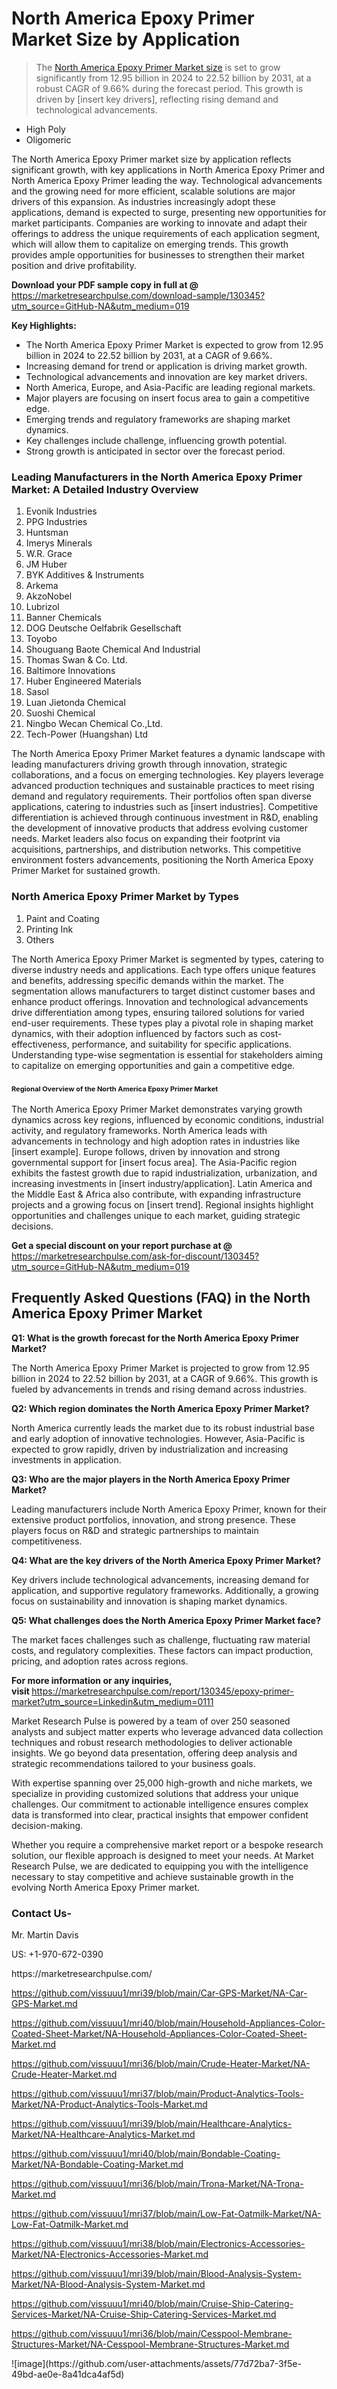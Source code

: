 <h1>North America Epoxy Primer Market&nbsp;Size by Application</h1><blockquote><p>The <a href="https://marketresearchpulse.com/download-sample/130345?utm_source=GitHub-NA&amp;utm_medium=019">North America Epoxy Primer Market size</a> is set to grow significantly from 12.95 billion in 2024 to 22.52 billion by 2031, at a robust CAGR of 9.66% during the forecast period. This growth is driven by [insert key drivers], reflecting rising demand and technological advancements.</p></blockquote><ul><li>High Poly<li> Oligomeric</li></ul><p>The North America Epoxy Primer market size by application reflects significant growth, with key applications in North America Epoxy Primer and North America Epoxy Primer leading the way. Technological advancements and the growing need for more efficient, scalable solutions are major drivers of this expansion. As industries increasingly adopt these applications, demand is expected to surge, presenting new opportunities for market participants. Companies are working to innovate and adapt their offerings to address the unique requirements of each application segment, which will allow them to capitalize on emerging trends. This growth provides ample opportunities for businesses to strengthen their market position and drive profitability.</p><p><strong>Download your PDF sample copy in full at @ </strong><a href="https://marketresearchpulse.com/download-sample/130345?utm_source=GitHub-NA&amp;utm_medium=019">https://marketresearchpulse.com/download-sample/130345?utm_source=GitHub-NA&amp;utm_medium=019</a></p><p><strong>Key Highlights: </strong></p><ul><li>The North America Epoxy Primer Market is expected to grow from 12.95 billion in 2024 to 22.52 billion by 2031, at a CAGR of 9.66%.</li><li>Increasing demand for trend or application is driving market growth.</li><li>Technological advancements and innovation are key market drivers.</li><li>North America, Europe, and Asia-Pacific are leading regional markets.</li><li>Major players are focusing on insert focus area to gain a competitive edge.</li><li>Emerging trends and regulatory frameworks are shaping market dynamics.</li><li>Key challenges include challenge, influencing growth potential.</li><li>Strong growth is anticipated in sector over the forecast period.</li></ul><h3>Leading Manufacturers in the North America Epoxy Primer Market: A Detailed Industry Overview</h3><ol><li>Evonik Industries</li><li>PPG Industries</li><li>Huntsman</li><li>Imerys Minerals</li><li>W.R. Grace</li><li>JM Huber</li><li>BYK Additives & Instruments</li><li>Arkema</li><li>AkzoNobel</li><li>Lubrizol</li><li>Banner Chemicals</li><li>DOG Deutsche Oelfabrik Gesellschaft</li><li>Toyobo</li><li>Shouguang Baote Chemical And Industrial</li><li>Thomas Swan & Co. Ltd.</li><li>Baltimore Innovations</li><li>Huber Engineered Materials</li><li>Sasol</li><li>Luan Jietonda Chemical</li><li>Suoshi Chemical</li><li>Ningbo Wecan Chemical Co.,Ltd.</li><li>Tech-Power (Huangshan) Ltd</li></ol><div class="flex max-w-full flex-col flex-grow"><div class="min-h-8 text-message flex w-full flex-col items-end gap-2 whitespace-normal break-words [.text-message+&amp;]:mt-5" dir="auto" data-message-author-role="assistant" data-message-id="fd8432e4-4910-450d-b182-61b7bfb0a01f" data-message-model-slug="gpt-4o"><div class="flex w-full flex-col gap-1 empty:hidden first:pt-[3px]"><div class="markdown prose w-full break-words dark:prose-invert light"><p>The North America Epoxy Primer Market features a dynamic landscape with leading manufacturers driving growth through innovation, strategic collaborations, and a focus on emerging technologies. Key players leverage advanced production techniques and sustainable practices to meet rising demand and regulatory requirements. Their portfolios often span diverse applications, catering to industries such as [insert industries]. Competitive differentiation is achieved through continuous investment in R&amp;D, enabling the development of innovative products that address evolving customer needs. Market leaders also focus on expanding their footprint via acquisitions, partnerships, and distribution networks. This competitive environment fosters advancements, positioning the North America Epoxy Primer Market for sustained growth.</p></div></div></div></div><h3>North America Epoxy Primer Market by Types</h3><ol><li>Paint and Coating<li> Printing Ink<li> Others</li></ol><div class="flex max-w-full flex-col flex-grow"><div class="min-h-8 text-message flex w-full flex-col items-end gap-2 whitespace-normal break-words [.text-message+&amp;]:mt-5" dir="auto" data-message-author-role="assistant" data-message-id="084470be-0bb7-4664-bddf-5156b4f41249" data-message-model-slug="gpt-4o-mini"><div class="flex w-full flex-col gap-1 empty:hidden first:pt-[3px]"><div class="markdown prose w-full break-words dark:prose-invert light"><p>The North America Epoxy Primer Market is segmented by types, catering to diverse industry needs and applications. Each type offers unique features and benefits, addressing specific demands within the market. The segmentation allows manufacturers to target distinct customer bases and enhance product offerings. Innovation and technological advancements drive differentiation among types, ensuring tailored solutions for varied end-user requirements. These types play a pivotal role in shaping market dynamics, with their adoption influenced by factors such as cost-effectiveness, performance, and suitability for specific applications. Understanding type-wise segmentation is essential for stakeholders aiming to capitalize on emerging opportunities and gain a competitive edge.</p></div></div></div></div><h3><span style="font-size: 11px;">Regional Overview of the North America Epoxy Primer Market</span></h3><div class="flex max-w-full flex-col flex-grow"><div class="min-h-8 text-message flex w-full flex-col items-end gap-2 whitespace-normal break-words [.text-message+&amp;]:mt-5" dir="auto" data-message-author-role="assistant" data-message-id="e9038762-ce64-4e30-91c9-9bd413514231" data-message-model-slug="gpt-4o-mini"><div class="flex w-full flex-col gap-1 empty:hidden first:pt-[3px]"><div class="markdown prose w-full break-words dark:prose-invert light"><p>The North America Epoxy Primer Market demonstrates varying growth dynamics across key regions, influenced by economic conditions, industrial activity, and regulatory frameworks. North America leads with advancements in technology and high adoption rates in industries like [insert example]. Europe follows, driven by innovation and strong governmental support for [insert focus area]. The Asia-Pacific region exhibits the fastest growth due to rapid industrialization, urbanization, and increasing investments in [insert industry/application]. Latin America and the Middle East &amp; Africa also contribute, with expanding infrastructure projects and a growing focus on [insert trend]. Regional insights highlight opportunities and challenges unique to each market, guiding strategic decisions.</p></div></div></div></div><p><strong>Get a special discount on your report purchase at @ </strong><a href="https://marketresearchpulse.com/ask-for-discount/130345?utm_source=GitHub-NA&amp;utm_medium=019">https://marketresearchpulse.com/ask-for-discount/130345?utm_source=GitHub-NA&amp;utm_medium=019</a></p><h2>Frequently Asked Questions (FAQ) in the North America Epoxy Primer Market</h2><p><strong>Q1: What is the growth forecast for the North America Epoxy Primer Market?</strong></p><p>The North America Epoxy Primer Market is projected to grow from 12.95 billion in 2024 to 22.52 billion by 2031, at a CAGR of 9.66%. This growth is fueled by advancements in trends and rising demand across industries.</p><p><strong>Q2: Which region dominates the North America Epoxy Primer Market?</strong></p><p>North America currently leads the market due to its robust industrial base and early adoption of innovative technologies. However, Asia-Pacific is expected to grow rapidly, driven by industrialization and increasing investments in application.</p><p><strong>Q3: Who are the major players in the North America Epoxy Primer Market?</strong></p><p>Leading manufacturers include North America Epoxy Primer, known for their extensive product portfolios, innovation, and strong presence. These players focus on R&amp;D and strategic partnerships to maintain competitiveness.</p><p><strong>Q4: What are the key drivers of the North America Epoxy Primer Market?</strong></p><p>Key drivers include technological advancements, increasing demand for application, and supportive regulatory frameworks. Additionally, a growing focus on sustainability and innovation is shaping market dynamics.</p><p><strong>Q5: What challenges does the North America Epoxy Primer Market face?</strong></p><p>The market faces challenges such as challenge, fluctuating raw material costs, and regulatory complexities. These factors can impact production, pricing, and adoption rates across regions.</p><p><strong>For more information or any inquiries, visit&nbsp;</strong><a href="https://marketresearchpulse.com/report/130345/epoxy-primer-market?utm_source=Linkedin&utm_medium=0111">https://marketresearchpulse.com/report/130345/epoxy-primer-market?utm_source=Linkedin&utm_medium=0111</a></p><p>Market Research Pulse is powered by a team of over 250 seasoned analysts and subject matter experts who leverage advanced data collection techniques and robust research methodologies to deliver actionable insights. We go beyond data presentation, offering deep analysis and strategic recommendations tailored to your business goals.</p><p>With expertise spanning over 25,000 high-growth and niche markets, we specialize in providing customized solutions that address your unique challenges. Our commitment to actionable intelligence ensures complex data is transformed into clear, practical insights that empower confident decision-making.</p><p>Whether you require a comprehensive market report or a bespoke research solution, our flexible approach is designed to meet your needs. At Market Research Pulse, we are dedicated to equipping you with the intelligence necessary to stay competitive and achieve sustainable growth in the evolving North America Epoxy Primer market.</p><h3><strong>Contact Us-</strong></h3><p>Mr. Martin Davis</p><p>US: +1-970-672-0390</p><p>https://marketresearchpulse.com/</p><p><a href="https://github.com/vissuuu1/mri39/blob/main/Car-GPS-Market/NA-Car-GPS-Market.md">https://github.com/vissuuu1/mri39/blob/main/Car-GPS-Market/NA-Car-GPS-Market.md</a></p><p><a href="https://github.com/vissuuu1/mri40/blob/main/Household-Appliances-Color-Coated-Sheet-Market/NA-Household-Appliances-Color-Coated-Sheet-Market.md">https://github.com/vissuuu1/mri40/blob/main/Household-Appliances-Color-Coated-Sheet-Market/NA-Household-Appliances-Color-Coated-Sheet-Market.md</a></p><p><a href="https://github.com/vissuuu1/mri36/blob/main/Crude-Heater-Market/NA-Crude-Heater-Market.md">https://github.com/vissuuu1/mri36/blob/main/Crude-Heater-Market/NA-Crude-Heater-Market.md</a></p><p><a href="https://github.com/vissuuu1/mri37/blob/main/Product-Analytics-Tools-Market/NA-Product-Analytics-Tools-Market.md">https://github.com/vissuuu1/mri37/blob/main/Product-Analytics-Tools-Market/NA-Product-Analytics-Tools-Market.md</a></p><p><a href="https://github.com/vissuuu1/mri39/blob/main/Healthcare-Analytics-Market/NA-Healthcare-Analytics-Market.md">https://github.com/vissuuu1/mri39/blob/main/Healthcare-Analytics-Market/NA-Healthcare-Analytics-Market.md</a></p><p><a href="https://github.com/vissuuu1/mri40/blob/main/Bondable-Coating-Market/NA-Bondable-Coating-Market.md">https://github.com/vissuuu1/mri40/blob/main/Bondable-Coating-Market/NA-Bondable-Coating-Market.md</a></p><p><a href="https://github.com/vissuuu1/mri36/blob/main/Trona-Market/NA-Trona-Market.md">https://github.com/vissuuu1/mri36/blob/main/Trona-Market/NA-Trona-Market.md</a></p><p><a href="https://github.com/vissuuu1/mri37/blob/main/Low-Fat-Oatmilk-Market/NA-Low-Fat-Oatmilk-Market.md">https://github.com/vissuuu1/mri37/blob/main/Low-Fat-Oatmilk-Market/NA-Low-Fat-Oatmilk-Market.md</a></p><p><a href="https://github.com/vissuuu1/mri38/blob/main/Electronics-Accessories-Market/NA-Electronics-Accessories-Market.md">https://github.com/vissuuu1/mri38/blob/main/Electronics-Accessories-Market/NA-Electronics-Accessories-Market.md</a></p><p><a href="https://github.com/vissuuu1/mri39/blob/main/Blood-Analysis-System-Market/NA-Blood-Analysis-System-Market.md">https://github.com/vissuuu1/mri39/blob/main/Blood-Analysis-System-Market/NA-Blood-Analysis-System-Market.md</a></p><p><a href="https://github.com/vissuuu1/mri40/blob/main/Cruise-Ship-Catering-Services-Market/NA-Cruise-Ship-Catering-Services-Market.md">https://github.com/vissuuu1/mri40/blob/main/Cruise-Ship-Catering-Services-Market/NA-Cruise-Ship-Catering-Services-Market.md</a></p><p><a href="https://github.com/vissuuu1/mri36/blob/main/Cesspool-Membrane-Structures-Market/NA-Cesspool-Membrane-Structures-Market.md">https://github.com/vissuuu1/mri36/blob/main/Cesspool-Membrane-Structures-Market/NA-Cesspool-Membrane-Structures-Market.md</a></p>
![image](https://github.com/user-attachments/assets/77d72ba7-3f5e-49bd-ae0e-8a41dca4af5d)
